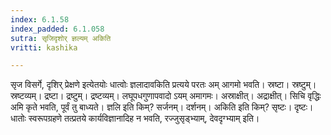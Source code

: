 ```yaml
---
index: 6.1.58
index_padded: 6.1.058
sutra: सृजिदृशोर् ज्ञल्यम् अकिति
vritti: kashika

---
```

सृज विसर्गे, दृशिर् प्रेक्षणे इत्येतयोः धात्वोः ज्ञलादावकिति प्रत्यये परतः अम् आगमो भवति। स्रष्टा। स्रष्टुम्। स्रष्टव्यम्। द्रष्टा। द्रष्टुम्। द्रष्टव्यम्। लघूपधगुणापवादो ऽयम् अमागमः। अस्राक्षीत्। अद्राक्षीत्। सिचि वृद्धिः अमि कृते भवति, पूर्वं तु बाध्यते। ज्ञलि इति किम्? सर्जनम्। दर्शनम्। अकिति इति किम्? सृष्टः। दृष्टः। धातोः स्वरूपग्रहणे तत्प्रतये कार्यविज्ञानादिह न भवति, रज्जुसृड्भ्याम्, देवदृग्भ्याम् इति।